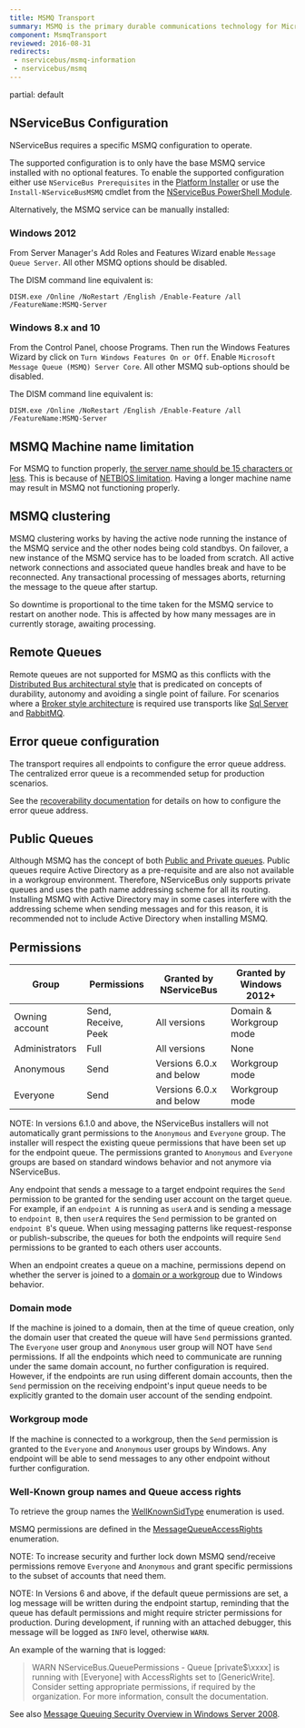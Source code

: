 ```yaml
---
title: MSMQ Transport
summary: MSMQ is the primary durable communications technology for Microsoft but does not dynamically detect network interfaces.
component: MsmqTransport
reviewed: 2016-08-31
redirects:
 - nservicebus/msmq-information
 - nservicebus/msmq
---
```


partial: default


## NServiceBus Configuration

NServiceBus requires a specific MSMQ configuration to operate.

The supported configuration is to only have the base MSMQ service installed with no optional features. To enable the supported configuration either use `NServiceBus Prerequisites` in the [Platform Installer](/platform/installer/) or use the `Install-NServiceBusMSMQ` cmdlet from the [NServiceBus PowerShell Module](/nservicebus/operations/management-using-powershell.md).

Alternatively, the MSMQ service can be manually installed:


### Windows 2012

From Server Manager's Add Roles and Features Wizard enable `Message Queue Server`. All other MSMQ options should be disabled.

The DISM command line equivalent is:

```dos
DISM.exe /Online /NoRestart /English /Enable-Feature /all /FeatureName:MSMQ-Server
```


### Windows 8.x and 10

From the Control Panel, choose Programs. Then run the Windows Features Wizard by click on `Turn Windows Features On or Off`. Enable `Microsoft Message Queue (MSMQ) Server Core`. All other MSMQ sub-options should be disabled.

The DISM command line equivalent is:

```dos
DISM.exe /Online /NoRestart /English /Enable-Feature /all /FeatureName:MSMQ-Server
```


## MSMQ Machine name limitation

For MSMQ to function properly, [the server name should be 15 characters or less](http://geekswithblogs.net/Plumbersmate/archive/2012/02/03/make-sure-computer-names-are-15-characters-or-less-fro.aspx). This is because of [NETBIOS limitation](https://support.microsoft.com/en-us/help/163409/netbios-suffixes-16th-character-of-the-netbios-name). Having a longer machine name may result in MSMQ not functioning properly.


## MSMQ clustering

MSMQ clustering works by having the active node running the instance of the MSMQ service and the other nodes being cold standbys. On failover, a new instance of the MSMQ service has to be loaded from scratch. All active network connections and associated queue handles break and have to be reconnected. Any transactional processing of messages aborts, returning the message to the queue after startup.

So downtime is proportional to the time taken for the MSMQ service to restart on another node. This is affected by how many messages are in currently storage, awaiting processing.


## Remote Queues

Remote queues are not supported for MSMQ as this conflicts with the [Distributed Bus architectural style](/nservicebus/architecture/) that is predicated on concepts of durability, autonomy and avoiding a single point of failure. For scenarios where a [Broker style architecture](/nservicebus/architecture/) is required use transports like [Sql Server](/transports/sql/) and [RabbitMQ](/transports/rabbitmq/).


## Error queue configuration

The transport requires all endpoints to configure the error queue address. The centralized error queue is a recommended setup for production scenarios.

See the [recoverability documentation](/nservicebus/recoverability/configure-error-handling.md) for details on how to configure the error queue address.


## Public Queues

Although MSMQ has the concept of both [Public and Private queues](https://technet.microsoft.com/en-us/library/cc753440.aspx). Public queues require Active Directory as a pre-requisite and are also not available in a workgroup environment. Therefore, NServiceBus only supports private queues and uses the path name addressing scheme for all its routing.  Installing MSMQ with Active Directory may in some cases interfere with the addressing scheme when sending messages and for this reason, it is recommended not to include Active Directory when installing MSMQ.


## Permissions

| Group          | Permissions         | Granted by NServiceBus   | Granted by Windows 2012+ |
|----------------|---------------------|--------------------------|--------------------------|
| Owning account | Send, Receive, Peek | All versions             | Domain & Workgroup mode  |
| Administrators | Full                | All versions             | None                     |
| Anonymous      | Send                | Versions 6.0.x and below | Workgroup mode           |
| Everyone       | Send                | Versions 6.0.x and below | Workgroup mode           |

NOTE: In versions 6.1.0 and above, the NServiceBus installers will not automatically grant permissions to the `Anonymous` and `Everyone` group. The installer will respect the existing queue permissions that have been set up for the endpoint queue. The permissions granted to `Anonymous` and `Everyone` groups are based on standard windows behavior and not anymore via NServiceBus.

Any endpoint that sends a message to a target endpoint requires the `Send` permission to be granted for the sending user account on the target queue. For example, if an `endpoint A` is running as `userA` and is sending a message to `endpoint B`, then `userA` requires the `Send` permission to be granted on `endpoint B`'s queue. When using messaging patterns like request-response or publish-subscribe, the queues for both the endpoints will require `Send` permissions to be granted to each others user accounts. 

When an endpoint creates a queue on a machine, permissions depend on whether the server is joined to a [domain or a workgroup](https://support.microsoft.com/en-us/help/884974/information-about-workgroup-mode-and-about-domain-mode-in-microsoft-me) due to Windows behavior. 


### Domain mode

If the machine is joined to a domain, then at the time of queue creation, only the domain user that created the queue will have `Send` permissions granted. The `Everyone` user group and `Anonymous` user group will NOT have `Send` permissions. If all the endpoints which need to communicate are running under the same domain account, no further configuration is required. However, if the endpoints are run using different domain accounts, then the `Send` permission on the receiving endpoint's input queue needs to be explicitly granted to the domain user account of the sending endpoint.


### Workgroup mode

If the machine is connected to a workgroup, then the `Send` permission is granted to the `Everyone` and `Anonymous` user groups by Windows. Any endpoint will be able to send messages to any other endpoint without further configuration.


### Well-Known group names and Queue access rights
To retrieve the group names the [WellKnownSidType](https://msdn.microsoft.com/en-us/library/system.security.principal.wellknownsidtype.aspx) enumeration is used.

MSMQ permissions are defined in the [MessageQueueAccessRights](https://msdn.microsoft.com/en-us/library/system.messaging.messagequeueaccessrights.aspx) enumeration.

NOTE: To increase security and further lock down MSMQ send/receive permissions remove `Everyone` and `Anonymous` and grant specific permissions to the subset of accounts that need them.

NOTE: In Versions 6 and above, if the default queue permissions are set, a log message will be written during the endpoint startup, reminding that the queue has default permissions and might require stricter permissions for production. During development, if running with an attached debugger, this message will be logged as `INFO` level, otherwise `WARN`.

An example of the warning that is logged:

> WARN NServiceBus.QueuePermissions - Queue [private$\xxxx] is running with [Everyone] with AccessRights set to [GenericWrite]. Consider setting appropriate permissions, if required by the organization. For more information, consult the documentation.

See also [Message Queuing Security Overview in Windows Server 2008](https://technet.microsoft.com/en-us/library/cc771268.aspx).
